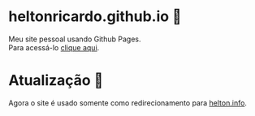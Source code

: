 # heltonricardo.github.io 🤠
Meu site pessoal usando Github Pages.  
Para acessá-lo [clique aqui](https://heltonricardo.github.io/).

# Atualização 🚀
Agora o site é usado somente como redirecionamento para [helton.info](https://helton.info/).
